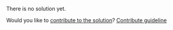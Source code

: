 
There is no solution yet.

Would you like to [contribute to the solution](https://github.com/BFEdev/BFE.dev-solutions/blob/main/quiz/null-and-undefined_en.md)? [Contribute guideline](https://github.com/BFEdev/BFE.dev-solutions#how-to-contribute)
